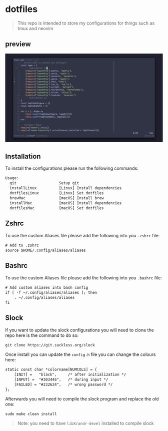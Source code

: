 # dotfiles

> This repo is intended to store my configurations for things such as tmux and neovim

## preview

![image](.images/neovim.png)

## Installation

To install the configurations please run the following commands:

```shell
Usage:
  git                   Setup git
  installLinux          [Linux] Install dependencies
  dotfilesLinux         [Linux] Set dotfiles
  brewMac               [macOS] Install brew
  installMac            [macOS] Install dependencies
  dotfilesMac           [macOS] Set dotfiles
```

## Zshrc

To use the custom Aliases file please add the following into you `.zshrc` file:

```shell
# Add to .zshrc
source $HOME/.config/aliases/aliases
```

## Bashrc

To use the custom Aliases file please add the following into you `.bashrc` file:

```shell
# Add custom aliases into bash config
if [ -f ~/.config/aliases/aliases ]; then
    . ~/.config/aliases/aliases
fi
```

## Slock

If you want to update the slock configurations you will need to clone the repo
here is the command to do so:

```shell
git clone https://git.suckless.org/slock
```

Once install you can update the `config.h` file you can change the colours here:

```shell
static const char *colorname[NUMCOLS] = {
	[INIT] =   "black",     /* after initialization */
	[INPUT] =  "#303446",   /* during input */
	[FAILED] = "#232634",   /* wrong password */
};
```

Afterwards you will need to compile the slock program and replace the old one:

```shell
sudo make clean install
```

> Note: you need to have `libXrandr-devel` installed to compile slock
